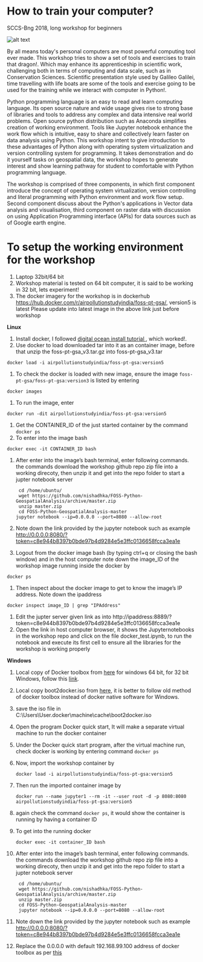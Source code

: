 # How to train your computer?

SCCS-Bng 2018, long workshop for beginners

![alt text](https://raw.githubusercontent.com/nishadhka/howtotrainyourcomputer/master/flayer_httyc.png)

By all means today's personal computers are most powerful computing tool ever made. 
This workshop tries to show a set of tools and exercises to train that dragon!. Which may 
enhance its apprenticeship in scientific work, challenging both in terms of computing and 
data scale, such as in Conservation Sciences. Scientific presentation style used by Galileo Galilei, 
time travelling with life boats are some of the tools and exercise going to be used for the training
while we interact with computer in Python!.

Python programming language is an easy to read and learn computing language. 
Its open source nature and wide usage gives rise to strong base of libraries 
and tools to address any complex and data intensive real world problems. 
Open source python distribution such as Anaconda simplifies creation of working environment. 
Tools like Jupyter notebook enhance the work flow which is intuitive, easy to share and 
collectively learn faster on data analysis using Python. This workshop intent to give 
introduction to these advantages of Python along with operating system virtualization and 
version controlling system for programming. It takes demonstration and do it yourself tasks 
on geospatial data, the workshop hopes to generate interest and show learning pathway for 
student to comfortable with Python programming language.

The workshop is comprised of three components, in which first component introduce the concept 
of operating system virtualization, version controlling and literal programming with Python environment 
and work flow setup. Second component discuss about the Python's applications in Vector data analysis 
and visualisation, third component on raster data with discussion on using Application Programming 
interface (APIs) for data sources such as of Google earth engine.

# To setup the working environment for the workshop

1. Laptop 32bit/64 bit
1. Workshop material is tested on 64 bit computer, it is said to be working in 32 bit, lets experiment!
1. The docker imagery for the workshop is in dockerhub https://hub.docker.com/r/airpollutionstudyindia/foss-pt-gsa/, version5 is latest
Please update into latest image in the above link just before workshop

**Linux**

1. Install docker, I followed [digital ocean install tutorial ](https://www.digitalocean.com/community/tutorials/how-to-install-and-use-docker-on-ubuntu-18-04),  which worked!.
1. Use docker to load downloaded tar into it as an container image, before that unzip the foss-pt-gsa_v3.tar.gz into foss-pt-gsa_v3.tar
```   
docker load -i airpollutionstudyindia/foss-pt-gsa:version5
```
1. To check the docker is loaded with new image, ensure the image ```foss-pt-gsa/foss-pt-gsa:version3``` is listed by entering
```
docker images
```
1. To run the image, enter
```
docker run -dit airpollutionstudyindia/foss-pt-gsa:version5
```
1. Get the CONTAINER_ID of the just started container by the command ```docker ps```
1. To enter into the image bash
```
docker exec -it CONTAINER_ID bash
```
1. After enter into the image’s bash terminal, enter following commands. the commands download the workshop github repo zip file into a working direcoty, then unzip it and get into the repo folder to start a jupter notebook server 

        cd /home/ubuntu/  
        wget https://github.com/nishadhka/FOSS-Python-GeospatialAnalysis/archive/master.zip
        unzip master.zip
        cd FOSS-Python-GeospatialAnalysis-master
       jupyter notebook --ip=0.0.0.0 --port=8080 --allow-root
      
1. Note down the link provided by the jupyter notebook such as example http://0.0.0.0:8080/?token=c8e944b8397b0bde97b4d9284e5e3ffc0136658fcca3ea1e
1. Logout from the docker image bash (by typing ctrl+q or closing the bash window) and in the host computer note down the image_ID of the workshop image running inside the docker by
```
docker ps
```
1. Then inspect about the docker image to get to know the image’s IP address. Note down the ipaddress
```
docker inspect image_ID | grep "IPAddress"
```
1. Edit the jupter server given link as into http://ipaddress:8889/?token=c8e944b8397b0bde97b4d9284e5e3ffc0136658fcca3ea1e
1. Open the link in host computer browser, it shows the Jupyternotebooks in the workshop repo and click on the file docker_test.ipynb, to run the notebook and execute its first cell to ensure all the libraries for the workshop is working properly

**Windows**

1. Local copy of Docker toolbox from [here](https://docs.docker.com/toolbox/toolbox_install_windows/) for windows 64 bit, for 32 bit Windows, follow this [link](https://medium.com/@chrispatten/installing-and-running-docker-on-32-bit-windows-d18b95ee1fc3).
1. Local copy boot2docker.iso from [here](http://boot2docker.io/), it is better to follow old method of docker toolbox instead of docker native software for Windows.
1. save the iso file in C:\Users\User\.docker\machine\cache\boot2docker.iso
2. Open the program Docker quick start, It will make a separate virtual machine to run the docker container
3. Under the Docker quick start program, after the virtual machine run, check docker is working by entering command ```docker ps```
4. Now, import the workshop container by
	```
	docker load -i airpollutionstudyindia/foss-pt-gsa:version5
	```
5. Then run the imported container image by 
	```
	docker run --name jupyter1 --rm -it --user root -d -p 8080:8080 airpollutionstudyindia/foss-pt-gsa:version5
	```
6. again check the command ```docker ps```, it would show the container is running by having a container ID
7. To get into the running docker
	```
	docker exec -it container_ID bash
	```
1. After enter into the image’s bash terminal, enter following commands. the commands download the workshop github repo zip file into a working direcoty, then unzip it and get into the repo folder to start a jupter notebook server 

        cd /home/ubuntu/  
        wget https://github.com/nishadhka/FOSS-Python-GeospatialAnalysis/archive/master.zip
        unzip master.zip
        cd FOSS-Python-GeospatialAnalysis-master
        jupyter notebook --ip=0.0.0.0 --port=8080 --allow-root
      
1. Note down the link provided by the jupyter notebook such as example http://0.0.0.0:8080/?token=c8e944b8397b0bde97b4d9284e5e3ffc0136658fcca3ea1e
1. Replace the 0.0.0.0 with default 192.168.99.100 address of docker toolbox as per [this](https://stackoverflow.com/questions/42866013/docker-toolbox-localhost-not-working)

 
